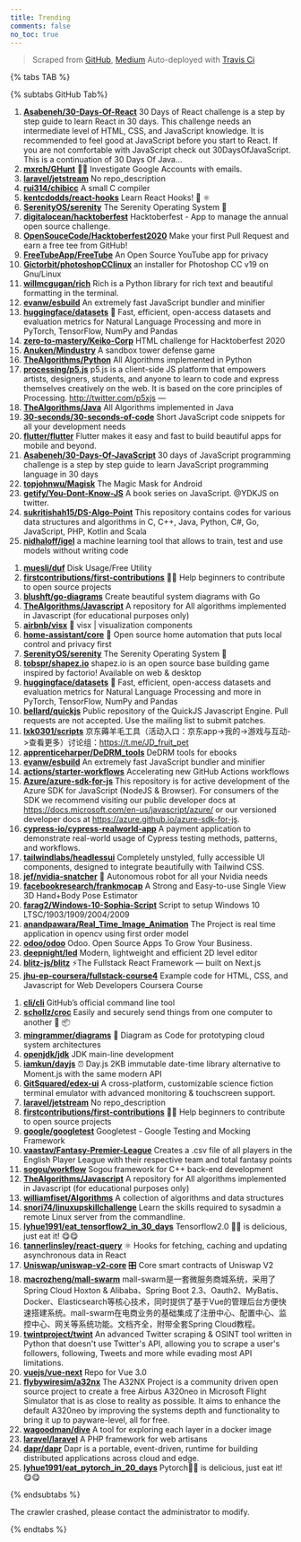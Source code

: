 ```yaml
---
title: Trending
comments: false
no_toc: true
---
```


> Scraped from [GitHub](https://github.com/trending), [Medium](https://medium.com/topic/popular)
Auto-deployed with [Travis Ci](https://travis-ci.org/)

{% tabs TAB %}
<!-- tab GitHub -->
{% subtabs GitHub Tab%}
<!-- tab Daily -->
1. [**Asabeneh/30-Days-Of-React**](https://github.com/Asabeneh/30-Days-Of-React)
30 Days of React challenge is a step by step guide to learn React in 30 days. This challenge needs an intermediate level of HTML, CSS, and JavaScript knowledge. It is recommended to feel good at JavaScript before you start to React. If you are not comfortable with JavaScript check out 30DaysOfJavaScript. This is a continuation of 30 Days Of Java…
2. [**mxrch/GHunt**](https://github.com/mxrch/GHunt)
🕵️‍♂️ Investigate Google Accounts with emails.
3. [**laravel/jetstream**](https://github.com/laravel/jetstream)
No repo_description
4. [**rui314/chibicc**](https://github.com/rui314/chibicc)
A small C compiler
5. [**kentcdodds/react-hooks**](https://github.com/kentcdodds/react-hooks)
Learn React Hooks! 🎣 ⚛
6. [**SerenityOS/serenity**](https://github.com/SerenityOS/serenity)
The Serenity Operating System 🐞
7. [**digitalocean/hacktoberfest**](https://github.com/digitalocean/hacktoberfest)
Hacktoberfest - App to manage the annual open source challenge.
8. [**OpenSouceCode/Hacktoberfest2020**](https://github.com/OpenSouceCode/Hacktoberfest2020)
Make your first Pull Request and earn a free tee from GitHub!
9. [**FreeTubeApp/FreeTube**](https://github.com/FreeTubeApp/FreeTube)
An Open Source YouTube app for privacy
10. [**Gictorbit/photoshopCClinux**](https://github.com/Gictorbit/photoshopCClinux)
an installer for Photoshop CC v19 on Gnu/Linux
11. [**willmcgugan/rich**](https://github.com/willmcgugan/rich)
Rich is a Python library for rich text and beautiful formatting in the terminal.
12. [**evanw/esbuild**](https://github.com/evanw/esbuild)
An extremely fast JavaScript bundler and minifier
13. [**huggingface/datasets**](https://github.com/huggingface/datasets)
🤗 Fast, efficient, open-access datasets and evaluation metrics for Natural Language Processing and more in PyTorch, TensorFlow, NumPy and Pandas
14. [**zero-to-mastery/Keiko-Corp**](https://github.com/zero-to-mastery/Keiko-Corp)
HTML challenge for Hacktoberfest 2020
15. [**Anuken/Mindustry**](https://github.com/Anuken/Mindustry)
A sandbox tower defense game
16. [**TheAlgorithms/Python**](https://github.com/TheAlgorithms/Python)
All Algorithms implemented in Python
17. [**processing/p5.js**](https://github.com/processing/p5.js)
p5.js is a client-side JS platform that empowers artists, designers, students, and anyone to learn to code and express themselves creatively on the web. It is based on the core principles of Processing. http://twitter.com/p5xjs —
18. [**TheAlgorithms/Java**](https://github.com/TheAlgorithms/Java)
All Algorithms implemented in Java
19. [**30-seconds/30-seconds-of-code**](https://github.com/30-seconds/30-seconds-of-code)
Short JavaScript code snippets for all your development needs
20. [**flutter/flutter**](https://github.com/flutter/flutter)
Flutter makes it easy and fast to build beautiful apps for mobile and beyond.
21. [**Asabeneh/30-Days-Of-JavaScript**](https://github.com/Asabeneh/30-Days-Of-JavaScript)
30 days of JavaScript programming challenge is a step by step guide to learn JavaScript programming language in 30 days
22. [**topjohnwu/Magisk**](https://github.com/topjohnwu/Magisk)
The Magic Mask for Android
23. [**getify/You-Dont-Know-JS**](https://github.com/getify/You-Dont-Know-JS)
A book series on JavaScript. @YDKJS on twitter.
24. [**sukritishah15/DS-Algo-Point**](https://github.com/sukritishah15/DS-Algo-Point)
This repository contains codes for various data structures and algorithms in C, C++, Java, Python, C#, Go, JavaScript, PHP, Kotlin and Scala
25. [**nidhaloff/igel**](https://github.com/nidhaloff/igel)
a machine learning tool that allows to train, test and use models without writing code
<!-- endtab -->
<!-- tab Weekly -->
1. [**muesli/duf**](https://github.com/muesli/duf)
Disk Usage/Free Utility
2. [**firstcontributions/first-contributions**](https://github.com/firstcontributions/first-contributions)
🚀✨ Help beginners to contribute to open source projects
3. [**blushft/go-diagrams**](https://github.com/blushft/go-diagrams)
Create beautiful system diagrams with Go
4. [**TheAlgorithms/Javascript**](https://github.com/TheAlgorithms/Javascript)
A repository for All algorithms implemented in Javascript (for educational purposes only)
5. [**airbnb/visx**](https://github.com/airbnb/visx)
🐯 visx | visualization components
6. [**home-assistant/core**](https://github.com/home-assistant/core)
🏡 Open source home automation that puts local control and privacy first
7. [**SerenityOS/serenity**](https://github.com/SerenityOS/serenity)
The Serenity Operating System 🐞
8. [**tobspr/shapez.io**](https://github.com/tobspr/shapez.io)
shapez.io is an open source base building game inspired by factorio! Available on web & desktop
9. [**huggingface/datasets**](https://github.com/huggingface/datasets)
🤗 Fast, efficient, open-access datasets and evaluation metrics for Natural Language Processing and more in PyTorch, TensorFlow, NumPy and Pandas
10. [**bellard/quickjs**](https://github.com/bellard/quickjs)
Public repository of the QuickJS Javascript Engine. Pull requests are not accepted. Use the mailing list to submit patches.
11. [**lxk0301/scripts**](https://github.com/lxk0301/scripts)
京东薅羊毛工具（活动入口：京东app->我的->游戏与互动->查看更多）讨论组：https://t.me/JD_fruit_pet
12. [**apprenticeharper/DeDRM_tools**](https://github.com/apprenticeharper/DeDRM_tools)
DeDRM tools for ebooks
13. [**evanw/esbuild**](https://github.com/evanw/esbuild)
An extremely fast JavaScript bundler and minifier
14. [**actions/starter-workflows**](https://github.com/actions/starter-workflows)
Accelerating new GitHub Actions workflows
15. [**Azure/azure-sdk-for-js**](https://github.com/Azure/azure-sdk-for-js)
This repository is for active development of the Azure SDK for JavaScript (NodeJS & Browser). For consumers of the SDK we recommend visiting our public developer docs at https://docs.microsoft.com/en-us/javascript/azure/ or our versioned developer docs at https://azure.github.io/azure-sdk-for-js.
16. [**cypress-io/cypress-realworld-app**](https://github.com/cypress-io/cypress-realworld-app)
A payment application to demonstrate real-world usage of Cypress testing methods, patterns, and workflows.
17. [**tailwindlabs/headlessui**](https://github.com/tailwindlabs/headlessui)
Completely unstyled, fully accessible UI components, designed to integrate beautifully with Tailwind CSS.
18. [**jef/nvidia-snatcher**](https://github.com/jef/nvidia-snatcher)
🤖 Autonomous robot for all your Nvidia needs
19. [**facebookresearch/frankmocap**](https://github.com/facebookresearch/frankmocap)
A Strong and Easy-to-use Single View 3D Hand+Body Pose Estimator
20. [**farag2/Windows-10-Sophia-Script**](https://github.com/farag2/Windows-10-Sophia-Script)
Script to setup Windows 10 LTSC/1903/1909/2004/2009
21. [**anandpawara/Real_Time_Image_Animation**](https://github.com/anandpawara/Real_Time_Image_Animation)
The Project is real time application in opencv using first order model
22. [**odoo/odoo**](https://github.com/odoo/odoo)
Odoo. Open Source Apps To Grow Your Business.
23. [**deepnight/led**](https://github.com/deepnight/led)
Modern, lightweight and efficient 2D level editor
24. [**blitz-js/blitz**](https://github.com/blitz-js/blitz)
⚡️The Fullstack React Framework — built on Next.js
25. [**jhu-ep-coursera/fullstack-course4**](https://github.com/jhu-ep-coursera/fullstack-course4)
Example code for HTML, CSS, and Javascript for Web Developers Coursera Course
<!-- endtab -->
<!-- tab Monthly -->
1. [**cli/cli**](https://github.com/cli/cli)
GitHub’s official command line tool
2. [**schollz/croc**](https://github.com/schollz/croc)
Easily and securely send things from one computer to another 🐊 📦
3. [**mingrammer/diagrams**](https://github.com/mingrammer/diagrams)
🎨 Diagram as Code for prototyping cloud system architectures
4. [**openjdk/jdk**](https://github.com/openjdk/jdk)
JDK main-line development
5. [**iamkun/dayjs**](https://github.com/iamkun/dayjs)
⏰ Day.js 2KB immutable date-time library alternative to Moment.js with the same modern API
6. [**GitSquared/edex-ui**](https://github.com/GitSquared/edex-ui)
A cross-platform, customizable science fiction terminal emulator with advanced monitoring & touchscreen support.
7. [**laravel/jetstream**](https://github.com/laravel/jetstream)
No repo_description
8. [**firstcontributions/first-contributions**](https://github.com/firstcontributions/first-contributions)
🚀✨ Help beginners to contribute to open source projects
9. [**google/googletest**](https://github.com/google/googletest)
Googletest - Google Testing and Mocking Framework
10. [**vaastav/Fantasy-Premier-League**](https://github.com/vaastav/Fantasy-Premier-League)
Creates a .csv file of all players in the English Player League with their respective team and total fantasy points
11. [**sogou/workflow**](https://github.com/sogou/workflow)
Sogou framework for C++ back-end development
12. [**TheAlgorithms/Javascript**](https://github.com/TheAlgorithms/Javascript)
A repository for All algorithms implemented in Javascript (for educational purposes only)
13. [**williamfiset/Algorithms**](https://github.com/williamfiset/Algorithms)
A collection of algorithms and data structures
14. [**snori74/linuxupskillchallenge**](https://github.com/snori74/linuxupskillchallenge)
Learn the skills required to sysadmin a remote Linux server from the commandline.
15. [**lyhue1991/eat_tensorflow2_in_30_days**](https://github.com/lyhue1991/eat_tensorflow2_in_30_days)
Tensorflow2.0 🍎🍊 is delicious, just eat it! 😋😋
16. [**tannerlinsley/react-query**](https://github.com/tannerlinsley/react-query)
⚛️ Hooks for fetching, caching and updating asynchronous data in React
17. [**Uniswap/uniswap-v2-core**](https://github.com/Uniswap/uniswap-v2-core)
🎛 Core smart contracts of Uniswap V2
18. [**macrozheng/mall-swarm**](https://github.com/macrozheng/mall-swarm)
mall-swarm是一套微服务商城系统，采用了 Spring Cloud Hoxton & Alibaba、Spring Boot 2.3、Oauth2、MyBatis、Docker、Elasticsearch等核心技术，同时提供了基于Vue的管理后台方便快速搭建系统。mall-swarm在电商业务的基础集成了注册中心、配置中心、监控中心、网关等系统功能。文档齐全，附带全套Spring Cloud教程。
19. [**twintproject/twint**](https://github.com/twintproject/twint)
An advanced Twitter scraping & OSINT tool written in Python that doesn't use Twitter's API, allowing you to scrape a user's followers, following, Tweets and more while evading most API limitations.
20. [**vuejs/vue-next**](https://github.com/vuejs/vue-next)
Repo for Vue 3.0
21. [**flybywiresim/a32nx**](https://github.com/flybywiresim/a32nx)
The A32NX Project is a community driven open source project to create a free Airbus A320neo in Microsoft Flight Simulator that is as close to reality as possible. It aims to enhance the default A320neo by improving the systems depth and functionality to bring it up to payware-level, all for free.
22. [**wagoodman/dive**](https://github.com/wagoodman/dive)
A tool for exploring each layer in a docker image
23. [**laravel/laravel**](https://github.com/laravel/laravel)
A PHP framework for web artisans
24. [**dapr/dapr**](https://github.com/dapr/dapr)
Dapr is a portable, event-driven, runtime for building distributed applications across cloud and edge.
25. [**lyhue1991/eat_pytorch_in_20_days**](https://github.com/lyhue1991/eat_pytorch_in_20_days)
Pytorch🍊🍉 is delicious, just eat it! 😋😋
<!-- endtab -->
{% endsubtabs %}
<!-- endtab -->
<!-- tab Medium -->
The crawler crashed, please contact the administrator to modify.
<!-- endtab -->
{% endtabs %}
